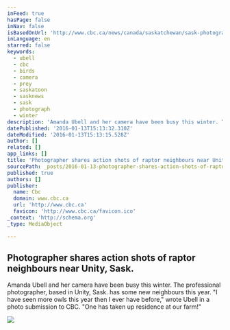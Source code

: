 ```yaml
---
inFeed: true
hasPage: false
inNav: false
isBasedOnUrl: 'http://www.cbc.ca/news/canada/saskatchewan/sask-photographer-captures-action-shots-of-birds-of-prey-1.3400180'
inLanguage: en
starred: false
keywords:
  - ubell
  - cbc
  - birds
  - camera
  - prey
  - saskatoon
  - sasknews
  - sask
  - photograph
  - winter
description: 'Amanda Ubell and her camera have been busy this winter. The professional photographer, based in Unity, Sask. has some new neighbours this year. "I have seen more owls this year then I ever have before," wrote Ubell in a photo submission to CBC. "One has taken up residence at our farm!"'
datePublished: '2016-01-13T15:13:32.310Z'
dateModified: '2016-01-13T15:13:15.528Z'
author: []
related: []
app_links: []
title: 'Photographer shares action shots of raptor neighbours near Unity, Sask.'
sourcePath: _posts/2016-01-13-photographer-shares-action-shots-of-raptor-neighbours-near-u.md
published: true
authors: []
publisher:
  name: Cbc
  domain: www.cbc.ca
  url: 'http://www.cbc.ca'
  favicon: 'http://www.cbc.ca/favicon.ico'
_context: 'http://schema.org'
_type: MediaObject

---
```

<article style=""><h1>Photographer shares action shots of raptor neighbours near Unity, Sask.</h1><p>Amanda Ubell and her camera have been busy this winter. The professional photographer, based in Unity, Sask. has some new neighbours this year. "I have seen more owls this year then I ever have before," wrote Ubell in a photo submission to CBC. "One has taken up residence at our farm!"</p><img src="http://i.cbc.ca/1.3400214.1452623082!/fileImage/httpImage/image.jpg_gen/derivatives/16x9_1180/submitted-by-amanda-ubell.jpg" /></article>